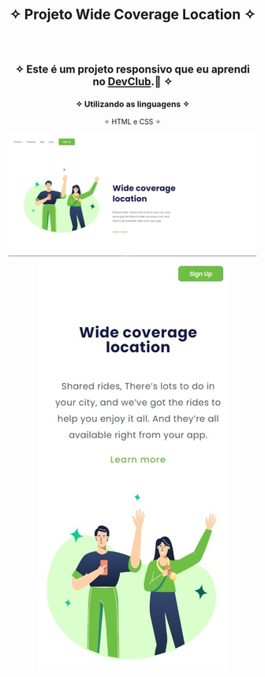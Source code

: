 <div align="center">
  
# ✧ Projeto Wide Coverage Location ✧
<br> <br>

## ✧ Este é um projeto responsivo que eu aprendi no <a href="https://rodolfomori.com.br/devclub/" target="_blank">DevClub</a>.🚀 ✧

### ✧ Utilizando as linguagens ✧
✧ HTML e CSS ✧
  </div>

<div align="center" display="inline-block">
<img  alt="imagem do projeto no desktop" src="https://github.com/DeyvissonRobert/Projeto-3-Wide-coverage/blob/main/assets/Desktop%20Coverage%20Location.jpg">
<img alt="imagem do projeto no mobile" src="https://github.com/DeyvissonRobert/Projeto-3-Wide-coverage/blob/main/assets/Mobile%20Coverage%20Location.jpg">
</div>
